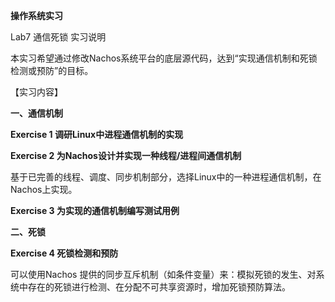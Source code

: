 **操作系统实习**

Lab7 通信死锁 实习说明

本实习希望通过修改Nachos系统平台的底层源代码，达到“实现通信机制和死锁检测或预防”的目标。

【实习内容】

**一、通信机制**

**Exercise 1 调研Linux中进程通信机制的实现**

**Exercise 2 为Nachos设计并实现一种线程/进程间通信机制**

基于已完善的线程、调度、同步机制部分，选择Linux中的一种进程通信机制，在Nachos上实现。

**Exercise 3 为实现的通信机制编写测试用例**

**二、死锁**

**Exercise 4 死锁检测和预防**

可以使用Nachos 提供的同步互斥机制（如条件变量）来：模拟死锁的发生、对系统中存在的死锁进行检测、在分配不可共享资源时，增加死锁预防算法。
